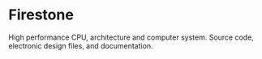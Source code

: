 # Firestone
High performance CPU, architecture and computer system. Source code, electronic design files, and documentation.
